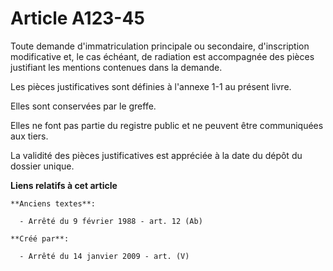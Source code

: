 # Article A123-45

Toute demande d'immatriculation principale ou secondaire, d'inscription modificative et, le cas échéant, de radiation est
accompagnée des pièces justifiant les mentions contenues dans la demande.

Les pièces justificatives sont définies à l'annexe 1-1 au présent livre.

Elles sont conservées par le greffe.

Elles ne font pas partie du registre public et ne peuvent être communiquées aux tiers.

La validité des pièces justificatives est appréciée à la date du dépôt du dossier unique.

**Liens relatifs à cet article**

	**Anciens textes**:

	  - Arrêté du 9 février 1988 - art. 12 (Ab)

	**Créé par**:

	  - Arrêté du 14 janvier 2009 - art. (V)
